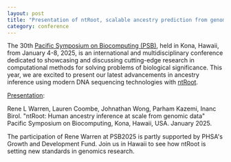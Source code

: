 ```yaml
---  
layout: post  
title: "Presentation of ntRoot, scalable ancestry prediction from genomics data at PSB2025"  
category: conference  
---  
```


The 30th [Pacific Symposium on Biocomputing (PSB)](https://psb.stanford.edu/), held in Kona, Hawaii, from January 4-8, 2025, is an international and multidisciplinary conference dedicated to showcasing and discussing cutting-edge research in computational methods for solving problems of biological significance. This year, we are excited to present our latest advancements in ancestry inference using modern DNA sequencing technologies with [ntRoot](https://github.com/bcgsc/ntroot).

[Presentation](https://f1000research.com/posters/13-1021):

Rene L Warren, Lauren Coombe, Johnathan Wong, Parham Kazemi, Inanc Birol. "ntRoot: Human ancestry inference at scale from genomic data" Pacific Symposium on Biocomputing, Kona, Hawaii, USA. January 2025.

The participation of Rene Warren at PSB2025 is partly supported by PHSA's Growth and Development Fund. Join us in Hawaii to see how ntRoot is setting new standards in genomics research.
